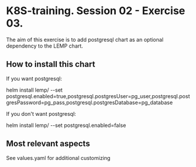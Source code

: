 # K8S-training. Session 02 - Exercise 03.

The aim of this exercise is to add postgresql chart as an optional dependency to the LEMP chart.

## How to install this chart

If you want postgresql\:

helm install lemp/ --set postgresql.enabled=true,postgresql.postgresUser=pg_user,postgresql.postgresPassword=pg_pass,postgresql.postgresDatabase=pg_database

If you don't want postgresql\:

helm install lemp/ --set postgresql.enabled=false

## Most relevant aspects

See values.yaml for additional customizing 
